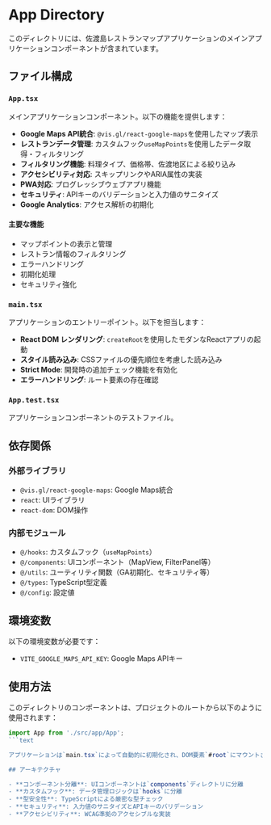 # App Directory

このディレクトリには、佐渡島レストランマップアプリケーションのメインアプリケーションコンポーネントが含まれています。

## ファイル構成

### `App.tsx`

メインアプリケーションコンポーネント。以下の機能を提供します：

- **Google Maps API統合**: `@vis.gl/react-google-maps`を使用したマップ表示
- **レストランデータ管理**: カスタムフック`useMapPoints`を使用したデータ取得・フィルタリング
- **フィルタリング機能**: 料理タイプ、価格帯、佐渡地区による絞り込み
- **アクセシビリティ対応**: スキップリンクやARIA属性の実装
- **PWA対応**: プログレッシブウェブアプリ機能
- **セキュリティ**: APIキーのバリデーションと入力値のサニタイズ
- **Google Analytics**: アクセス解析の初期化

#### 主要な機能

- マップポイントの表示と管理
- レストラン情報のフィルタリング
- エラーハンドリング
- 初期化処理
- セキュリティ強化

### `main.tsx`

アプリケーションのエントリーポイント。以下を担当します：

- **React DOM レンダリング**: `createRoot`を使用したモダンなReactアプリの起動
- **スタイル読み込み**: CSSファイルの優先順位を考慮した読み込み
- **Strict Mode**: 開発時の追加チェック機能を有効化
- **エラーハンドリング**: ルート要素の存在確認

### `App.test.tsx`

アプリケーションコンポーネントのテストファイル。

## 依存関係

### 外部ライブラリ

- `@vis.gl/react-google-maps`: Google Maps統合
- `react`: UIライブラリ
- `react-dom`: DOM操作

### 内部モジュール

- `@/hooks`: カスタムフック（`useMapPoints`）
- `@/components`: UIコンポーネント（MapView, FilterPanel等）
- `@/utils`: ユーティリティ関数（GA初期化、セキュリティ等）
- `@/types`: TypeScript型定義
- `@/config`: 設定値

## 環境変数

以下の環境変数が必要です：

- `VITE_GOOGLE_MAPS_API_KEY`: Google Maps APIキー

## 使用方法

このディレクトリのコンポーネントは、プロジェクトのルートから以下のように使用されます：

```typescript
import App from './src/app/App';
```text

アプリケーションは`main.tsx`によって自動的に初期化され、DOM要素`#root`にマウントされます。

## アーキテクチャ

- **コンポーネント分離**: UIコンポーネントは`components`ディレクトリに分離
- **カスタムフック**: データ管理ロジックは`hooks`に分離
- **型安全性**: TypeScriptによる厳密な型チェック
- **セキュリティ**: 入力値のサニタイズとAPIキーのバリデーション
- **アクセシビリティ**: WCAG準拠のアクセシブルな実装
